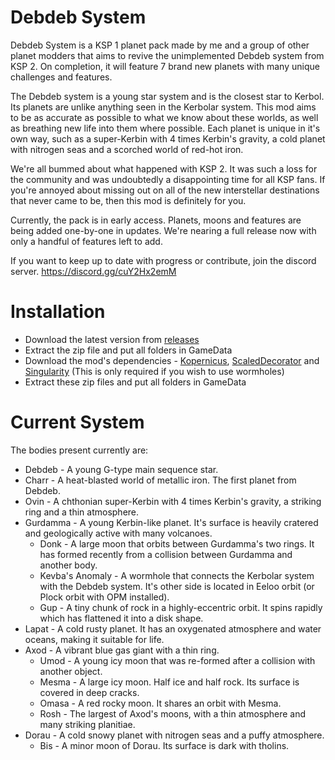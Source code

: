 # Debdeb System
Debdeb System is a KSP 1 planet pack made by me and a group of other planet modders that aims to revive the unimplemented Debdeb system from KSP 2. On completion, it will feature 7 brand new planets with many unique challenges and features.

The Debdeb system is a young star system and is the closest star to Kerbol. Its planets are unlike anything seen in the Kerbolar system. This mod aims to be as accurate as possible to what we know about these worlds, as well as breathing new life into them where possible. Each planet is unique in it's own way, such as a super-Kerbin with 4 times Kerbin's gravity, a cold planet with nitrogen seas and a scorched world of red-hot iron.

We're all bummed about what happened with KSP 2. It was such a loss for the community and was undoubtedly a disappointing time for all KSP fans. If you're annoyed about missing out on all of the new interstellar destinations that never came to be, then this mod is definitely for you.

Currently, the pack is in early access. Planets, moons and features are being added one-by-one in updates. We're nearing a full release now with only a handful of features left to add.

If you want to keep up to date with progress or contribute, join the discord server. https://discord.gg/cuY2Hx2emM

# Installation
- Download the latest version from [releases](https://github.com/Constructalor/DebdebSystem/releases)
- Extract the zip file and put all folders in GameData
- Download the mod's dependencies - [Kopernicus](https://github.com/kopernicus/kopernicus/releases), [ScaledDecorator](https://github.com/Sushutt/ScaledDecorator/releases) and [Singularity](https://forum.kerbalspaceprogram.com/topic/193709-wip18x-112x-singularity-black-hole-shaders/) (This is only required if you wish to use wormholes)
- Extract these zip files and put all folders in GameData

# Current System
The bodies present currently are:
- Debdeb - A young G-type main sequence star.
- Charr - A heat-blasted world of metallic iron. The first planet from Debdeb.
- Ovin - A chthonian super-Kerbin with 4 times Kerbin's gravity, a striking ring and a thin atmosphere.
- Gurdamma - A young Kerbin-like planet. It's surface is heavily cratered and geologically active with many volcanoes.
  - Donk - A large moon that orbits between Gurdamma's two rings. It has formed recently from a collision between Gurdamma and another body.
  - Kevba's Anomaly - A wormhole that connects the Kerbolar system with the Debdeb system. It's other side is located in Eeloo orbit (or Plock orbit with OPM installed).
  - Gup - A tiny chunk of rock in a highly-eccentric orbit. It spins rapidly which has flattened it into a disk shape.
- Lapat - A cold rusty planet. It has an oxygenated atmosphere and water oceans, making it suitable for life.
- Axod - A vibrant blue gas giant with a thin ring.
  - Umod - A young icy moon that was re-formed after a collision with another object.
  - Mesma - A large icy moon. Half ice and half rock. Its surface is covered in deep cracks.
  - Omasa - A red rocky moon. It shares an orbit with Mesma.
  - Rosh - The largest of Axod's moons, with a thin atmosphere and many striking planitiae.
- Dorau - A cold snowy planet with nitrogen seas and a puffy atmosphere.
  - Bis - A minor moon of Dorau. Its surface is dark with tholins.
